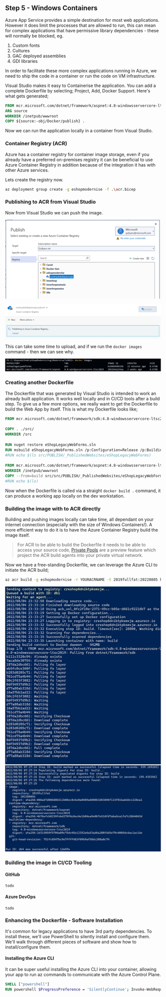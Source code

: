 ## Step 5 - Windows Containers

Azure App Service provides a simple destination for most web applications. However it does limit the processes that are allowed to run, this can mean for complex applications that have permissive library dependencies - these will normally be blocked, eg.

1. Custom fonts
1. Cultures
1. GAC deployed assemblies
1. GDI libraries

In order to facilitate these more complex applications running in Azure, we need to ship the code in a container or run the code on VM infrastructure.

Visual Studio makes it easy to Containerise the application. You can add a complete Dockerfile by selecting; Project, Add, Docker Support.
Here's what gets generated;

```dockerfile
FROM mcr.microsoft.com/dotnet/framework/aspnet:4.8-windowsservercore-ltsc2019
ARG source
WORKDIR /inetpub/wwwroot
COPY ${source:-obj/Docker/publish} .
```

Now we can run the application locally in a container from Visual Studio.

### Container Registry (ACR)

Azure has a container registry for container image storage, even if you already have a preferred on-premises registry it can be beneficial to use Azure Container Registry in addition because of the integration it has with other Azure services.

Lets create the registry now.

```bash
az deployment group create -g eshopmodernise -f .\acr.bicep
```

### Publishing to ACR from Visual Studio

Now from Visual Studio we can push the image.

![acr publish profile](docassets/publishToAcr.png)

![acr publish](docassets/publishToAcr2.png)

This can take some time to upload, and if we run the `docker images` command - then we can see why.

![docker images](docassets/dockerImages.png)

### Creating another Dockerfile

The Dockerfile that was generated by Visual Studio is intended to work an already built application. It works well locally and in CI/CD tools after a build step.
To give us a few more options, we really want to get the Dockerfile to build the Web App by itself. This is what my Dockerfile looks like;

```dockerfile
FROM mcr.microsoft.com/dotnet/framework/sdk:4.8-windowsservercore-ltsc2019 AS build

COPY . ./src/
WORKDIR /src

RUN nuget restore eShopLegacyWebForms.sln
RUN msbuild eShopLegacyWebForms.sln /p:Configuration=Release /p:BuildingProject=true /p:OutDir=..\PUBLISH
#RUN echo $(ls src/PUBLISH/_PublishedWebsites/eShopLegacyWebForms)

FROM mcr.microsoft.com/dotnet/framework/aspnet:4.8-windowsservercore-ltsc2019 AS runtime
WORKDIR /inetpub/wwwroot
COPY --from=build src/src/PUBLISH/_PublishedWebsites/eShopLegacyWebForms/ ./
#RUN echo $(ls)
```

Now when the Dockerfile is called via a straight `docker build .` command, it can produce a working app locally on the dev workstation.

### Building the image with to ACR directly

Building and pushing images locally can take time, all dependant on your internet connection (especially with the size of Windows Containers!). 
A more efficient way to do it is to have the Azure Container Registry build the image itself.

> For ACR to be able to build the Dockerfile it needs to be able to access your source code, [Private Pools](https://docs.microsoft.com/azure/container-registry/tasks-agent-pools) are a preview feature which project the ACR build agents into your private virtual network.

Now we have a free-standing Dockerfile, we can leverage the Azure CLI to initiate the ACR build;

```bash
az acr build -g eshopmodernise -r YOURACRNAME -t 2019fullfat:20220805 https://github.com/Gordonby/eShopModernizing.git#main:eShopLegacyWebFormsSolution --platform windows
```

![acr build screenshot one](docassets/acrbuild.png)
![acr build screenshot two](docassets/acrbuild2.png)

### Building the image in CI/CD Tooling

#### GitHub

`todo`

#### Azure DevOps

`todo`

### Enhancing the Dockerfile - Software Installation

It's common for legacy applications to have 3rd party dependencies. To install these, we'll use PowerShell to silently install and configure them. We'll walk through different pieces of software and show how to install/configure them.

#### Installing the Azure CLI

It can be super useful installing the Azure CLI into your container, allowing your app to run az commands to communicate with the Azure Control Plane.

```dockerfile
SHELL ["powershell"]
RUN powershell $ProgressPreference = 'SilentlyContinue'; Invoke-WebRequest -Uri https://aka.ms/installazurecliwindows -OutFile .\AzureCLI.msi; Start-Process msiexec.exe -Wait -ArgumentList '/I AzureCLI.msi /quiet'; rm .\AzureCLI.msi
```
